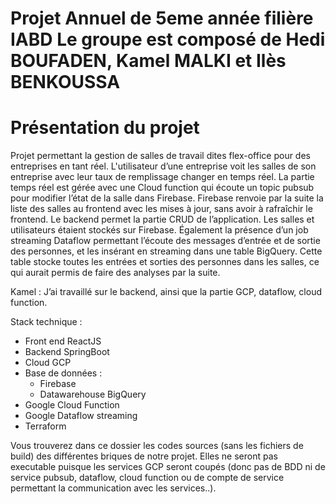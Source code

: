 # Projet Annuel de 5eme année filière IABD Le groupe est composé de Hedi BOUFADEN, Kamel MALKI et Ilès BENKOUSSA

# Présentation du projet

Projet permettant la gestion de salles de travail dites flex-office pour des entreprises en tant réel. L'utilisateur d’une entreprise voit les salles de son entreprise avec leur taux de remplissage changer en temps réel. La partie temps réel est gérée avec une Cloud function qui écoute un topic pubsub pour modifier l’état de la salle dans Firebase. Firebase renvoie par la suite la liste des salles au frontend avec les mises à jour, sans avoir à rafraîchir le frontend. 
Le backend permet la partie CRUD de l’application. Les salles et utilisateurs étaient stockés sur Firebase. Également la présence d’un job streaming Dataflow permettant l’écoute des messages d’entrée et de sortie des personnes, et les insérant en streaming dans une table BigQuery. Cette table stocke toutes les entrées et sorties des personnes dans les salles, ce qui aurait permis de faire des analyses par la suite. 

Kamel : J’ai travaillé sur le backend, ainsi que la partie GCP, dataflow, cloud function.

Stack technique :
- Front end ReactJS
- Backend SpringBoot
- Cloud GCP
- Base de données :
  - Firebase
  - Datawarehouse BigQuery
- Google Cloud Function
- Google Dataflow streaming
- Terraform


Vous trouverez dans ce dossier les codes sources (sans les fichiers de build) des différentes briques de notre projet.
Elles ne seront pas executable puisque les services GCP seront coupés (donc pas de BDD ni de service pubsub, dataflow, cloud function ou de compte de service permettant la communication avec les services..).
